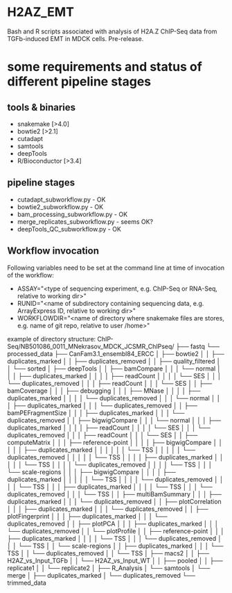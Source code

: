 # H2AZ_EMT
Bash and R scripts associated with analysis of H2A.Z ChIP-Seq data from TGFb-induced EMT in MDCK cells. Pre-release.

# some requirements and status of different pipeline stages
## tools & binaries
* snakemake [>4.0]
* bowtie2 [>2.1]
* cutadapt
* samtools
* deepTools
* R/Bioconductor [>3.4]

## pipeline stages
* cutadapt_subworkflow.py - OK
* bowtie2_subworkflow.py - OK
* bam_processing_subworkflow.py - OK
* merge_replicates_subworkflow.py - seems OK?
* deepTools_QC_subworkflow.py - OK

## Workflow invocation
Following variables need to be set at the command line at time of invocation of the workflow:
* ASSAY="<type of sequencing experiment, e.g. ChIP-Seq or RNA-Seq, relative to working dir>"
* RUNID="<name of subdirectory containing sequencing data, e.g. ArrayExpress ID, relative to working dir>"
* WORKFLOWDIR="<name of directory where snakemake files are stores, e.g. name of git repo, relative to user /home>"

example of directory structure:
ChIP-Seq/NB501086_0011_MNekrasov_MDCK_JCSMR_ChIPseq/
├── fastq
└── processed_data
    ├── CanFam3.1_ensembl84_ERCC
    │   ├── bowtie2
    │   │   ├── duplicates_marked
    │   │   ├── duplicates_removed
    │   │   ├── quality_filtered
    │   │   └── sorted
    │   ├── deepTools
    │   │   ├── bamCompare
    │   │   │   └── normal
    │   │   │       ├── duplicates_marked
    │   │   │       │   ├── readCount
    │   │   │       │   └── SES
    │   │   │       └── duplicates_removed
    │   │   │           ├── readCount
    │   │   │           └── SES
    │   │   ├── bamCoverage
    │   │   │   ├── debugging
    │   │   │   ├── MNase
    │   │   │   │   ├── duplicates_marked
    │   │   │   │   └── duplicates_removed
    │   │   │   └── normal
    │   │   │       ├── duplicates_marked
    │   │   │       └── duplicates_removed
    │   │   ├── bamPEFragmentSize
    │   │   │   ├── duplicates_marked
    │   │   │   └── duplicates_removed
    │   │   ├── bigwigCompare
    │   │   │   └── normal
    │   │   │       ├── duplicates_marked
    │   │   │       │   ├── readCount
    │   │   │       │   └── SES
    │   │   │       └── duplicates_removed
    │   │   │           ├── readCount
    │   │   │           └── SES
    │   │   ├── computeMatrix
    │   │   │   ├── reference-point
    │   │   │   │   ├── bigwigCompare
    │   │   │   │   │   ├── duplicates_marked
    │   │   │   │   │   │   └── TSS
    │   │   │   │   │   └── duplicates_removed
    │   │   │   │   │       └── TSS
    │   │   │   │   ├── duplicates_marked
    │   │   │   │   │   └── TSS
    │   │   │   │   └── duplicates_removed
    │   │   │   │       └── TSS
    │   │   │   └── scale-regions
    │   │   │       ├── bigwigCompare
    │   │   │       │   ├── duplicates_marked
    │   │   │       │   │   └── TSS
    │   │   │       │   └── duplicates_removed
    │   │   │       │       └── TSS
    │   │   │       ├── duplicates_marked
    │   │   │       │   └── TSS
    │   │   │       └── duplicates_removed
    │   │   │           └── TSS
    │   │   ├── multiBamSummary
    │   │   │   ├── duplicates_marked
    │   │   │   └── duplicates_removed
    │   │   ├── plotCorrelation
    │   │   │   ├── duplicates_marked
    │   │   │   └── duplicates_removed
    │   │   ├── plotFingerprint
    │   │   │   ├── duplicates_marked
    │   │   │   └── duplicates_removed
    │   │   ├── plotPCA
    │   │   │   ├── duplicates_marked
    │   │   │   └── duplicates_removed
    │   │   └── plotProfile
    │   │       ├── reference-point
    │   │       │   ├── duplicates_marked
    │   │       │   │   └── TSS
    │   │       │   └── duplicates_removed
    │   │       │       └── TSS
    │   │       └── scale-regions
    │   │           ├── duplicates_marked
    │   │           │   └── TSS
    │   │           └── duplicates_removed
    │   │               └── TSS
    │   ├── macs2
    │   │   ├── H2AZ_vs_Input_TGFb
    │   │   └── H2AZ_vs_Input_WT
    │   │       ├── pooled
    │   │       ├── replicate1
    │   │       └── replicate2
    │   ├── R_Analysis
    │   └── samtools
    │       └── merge
    │           ├── duplicates_marked
    │           └── duplicates_removed
    └── trimmed_data
